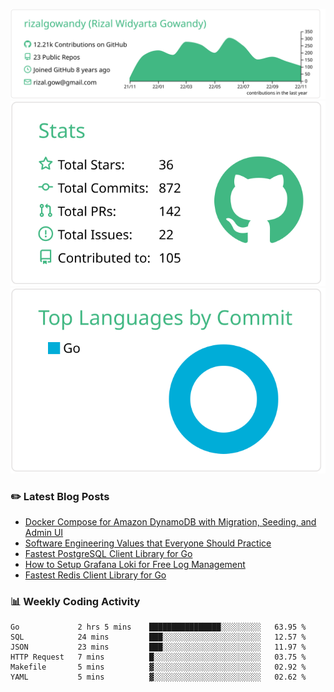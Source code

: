 ![profile-details](profile-summary-card-output/vue/0-profile-details.svg)
![stats](profile-summary-card-output/vue/3-stats.svg)
![most-commit-language](profile-summary-card-output/vue/2-most-commit-language.svg)

### :pencil2: Latest Blog Posts
<!-- BLOG-POST-LIST:START -->
- [Docker Compose for Amazon DynamoDB with Migration, Seeding, and Admin UI](https://medium.com/geekculture/docker-compose-for-amazon-dynamodb-with-migration-seeding-and-admin-ui-db11a348cc6a?source=rss-5763b0f1aba6------2)
- [Software Engineering Values that Everyone Should Practice](https://levelup.gitconnected.com/software-engineering-values-that-everyone-should-practice-c980d00cd103?source=rss-5763b0f1aba6------2)
- [Fastest PostgreSQL Client Library for Go](https://levelup.gitconnected.com/fastest-postgresql-client-library-for-go-579fa97909fb?source=rss-5763b0f1aba6------2)
- [How to Setup Grafana Loki for Free Log Management](https://levelup.gitconnected.com/how-to-setup-grafana-loki-for-free-log-management-ceb60558503c?source=rss-5763b0f1aba6------2)
- [Fastest Redis Client Library for Go](https://levelup.gitconnected.com/fastest-redis-client-library-for-go-7993f618f5ab?source=rss-5763b0f1aba6------2)
<!-- BLOG-POST-LIST:END -->

### 📊 Weekly Coding Activity
<!--START_SECTION:waka-->

```text
Go             2 hrs 5 mins    ████████████████░░░░░░░░░   63.95 %
SQL            24 mins         ███░░░░░░░░░░░░░░░░░░░░░░   12.57 %
JSON           23 mins         ███░░░░░░░░░░░░░░░░░░░░░░   11.97 %
HTTP Request   7 mins          █░░░░░░░░░░░░░░░░░░░░░░░░   03.75 %
Makefile       5 mins          ▓░░░░░░░░░░░░░░░░░░░░░░░░   02.92 %
YAML           5 mins          ▓░░░░░░░░░░░░░░░░░░░░░░░░   02.62 %
```

<!--END_SECTION:waka-->
